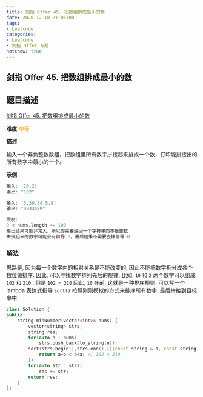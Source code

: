 ```yaml
---
title: 剑指 Offer 45. 把数组排成最小的数
date: 2020-12-18 21:06:00
tags:
- Leetcode
categories:
- Leetcode
- 剑指 Offer 专题
notshow: true
---
```


## 剑指 Offer 45. 把数组排成最小的数

## 题目描述

<a class="btn" href="https://leetcode-cn.com/problems/ba-shu-zu-pai-cheng-zui-xiao-de-shu-lcof/" title="leetcode链接">剑指 Offer 45. 把数组排成最小的数</a>

**难度:**<font color=orange>中等</font>

**描述**

输入一个非负整数数组，把数组里所有数字拼接起来排成一个数，打印能拼接出的所有数字中最小的一个。

<!--more-->

**示例**

```cpp
输入: [10,2]
输出: "102"
    
输入: [3,30,34,5,9]
输出: "3033459"

限制:
0 < nums.length <= 100
输出结果可能非常大，所以你需要返回一个字符串而不是整数
拼接起来的数字可能会有前导 0，最后结果不需要去掉前导 0
```



### 解法

思路是, 因为每一个数字内的相对关系是不能改变的, 因此不能把数字拆分成各个数位做排序. 因此, 可以寻找数字排列先后的规律, 比如, `10` 和 `2` 两个数字可以组成 `102` 和 `210` , 但是 `102 < 210` 因此, `10` 在前. 这就是一种排序规则. 可以写一个 lambda 表达式指导 `sort()` 按照刚刚模拟的方式来排序所有数字. 最后拼接到目标串中.

```cpp
class Solution {
public:
    string minNumber(vector<int>& nums) {
        vector<string> strs;
        string res;
        for(auto n : nums)
            strs.push_back(to_string(n));
        sort(strs.begin(),strs.end(),[](const string & a, const string & b)->bool{
            return a+b < b+a; // 102 < 210
        });
        for(auto str : strs)
            res += str;
        return res;
    }
};
```
